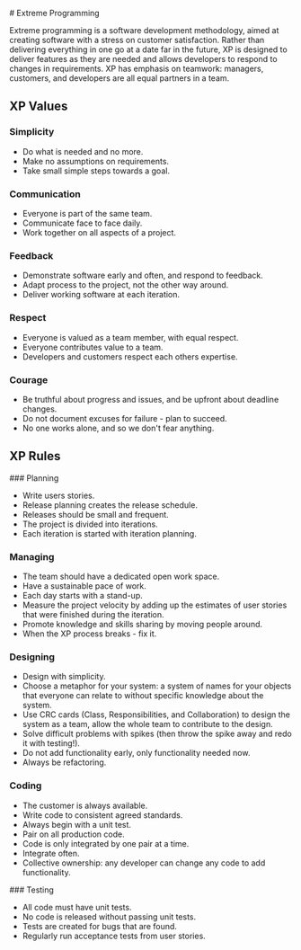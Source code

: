 # Extreme Programming

Extreme programming is a software development methodology, aimed at creating software with a stress on customer satisfaction. Rather than delivering everything in one go at a date far in the future, XP is designed to deliver features as they are needed and allows developers to respond to changes in requirements. XP has emphasis on teamwork: managers, customers, and developers are all equal partners in a team.

## XP Values
### Simplicity
* Do what is needed and no more.
* Make no assumptions on requirements.
* Take small simple steps towards a goal.

### Communication
* Everyone is part of the same team.
* Communicate face to face daily.
* Work together on all aspects of a project.

### Feedback
* Demonstrate software early and often, and respond to feedback.
* Adapt process to the project, not the other way around.
* Deliver working software at each iteration.

### Respect
* Everyone is valued as a team member, with equal respect.
* Everyone contributes value to a team.
* Developers and customers respect each others expertise.

### Courage
* Be truthful about progress and issues, and be upfront about deadline changes.
* Do not document excuses for failure - plan to succeed.
* No one works alone, and so we don't fear anything.

## XP Rules
### Planning
* Write users stories.
* Release planning creates the release schedule.
* Releases should be small and frequent.
* The project is divided into iterations.
* Each iteration is started with iteration planning.

### Managing
* The team should have a dedicated open work space.
* Have a sustainable pace of work.
* Each day starts with a stand-up.
* Measure the project velocity by adding up the estimates of user stories that were finished during the iteration.
* Promote knowledge and skills sharing by moving people around.
* When the XP process breaks - fix it.

### Designing
* Design with simplicity.
* Choose a metaphor for your system: a system of names for your objects that everyone can relate to without specific knowledge about the system.
* Use CRC cards (Class, Responsibilities, and Collaboration) to design the system as a team, allow the whole team to contribute to the design.
* Solve difficult problems with spikes (then throw the spike away and redo it with testing!).
* Do not add functionality early, only functionality needed now.
* Always be refactoring.

### Coding
* The customer is always available.
* Write code to consistent agreed standards.
* Always begin with a unit test.
* Pair on all production code.
* Code is only integrated by one pair at a time.
* Integrate often.
* Collective ownership: any developer can change any code to add functionality.

### Testing
* All code must have unit tests.
* No code is released without passing unit tests.
* Tests are created for bugs that are found.
* Regularly run acceptance tests from user stories.
